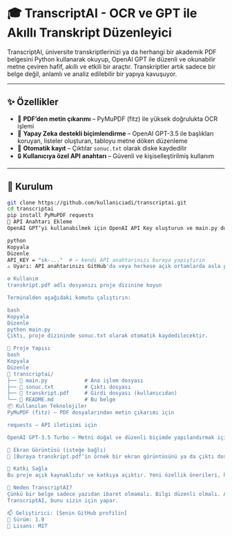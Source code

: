 # 🎓 TranscriptAI - OCR ve GPT ile Akıllı Transkript Düzenleyici

TranscriptAI, üniversite transkriptlerinizi ya da herhangi bir akademik PDF belgesini Python kullanarak okuyup, OpenAI GPT ile düzenli ve okunabilir metne çeviren hafif, akıllı ve etkili bir araçtır. Transkriptler artık sadece bir belge değil, anlamlı ve analiz edilebilir bir yapıya kavuşuyor.

---

## ✨ Özellikler

- 📄 **PDF’den metin çıkarımı** – PyMuPDF (fitz) ile yüksek doğrulukta OCR işlemi  
- 🤖 **Yapay Zeka destekli biçimlendirme** – OpenAI GPT-3.5 ile başlıkları koruyan, listeler oluşturan, tabloyu metne döken düzenleme  
- 💾 **Otomatik kayıt** – Çıktılar `sonuc.txt` olarak diske kaydedilir  
- 🔒 **Kullanıcıya özel API anahtarı** – Güvenli ve kişiselleştirilmiş kullanım

---

## 🚀 Kurulum

```bash
git clone https://github.com/kullaniciadi/transcriptai.git
cd transcriptai
pip install PyMuPDF requests
🔐 API Anahtarı Ekleme
OpenAI GPT’yi kullanabilmek için OpenAI API Key oluşturun ve main.py dosyasında şu satırı güncelleyin:

python
Kopyala
Düzenle
API_KEY = "sk-..."  # ← kendi API anahtarınızı buraya yapıştırın
⚠️ Uyarı: API anahtarınızı GitHub'da veya herkese açık ortamlarda asla paylaşmayın.

⚙️ Kullanım
transkript.pdf adlı dosyanızı proje dizinine koyun

Terminalden aşağıdaki komutu çalıştırın:

bash
Kopyala
Düzenle
python main.py
Çıktı, proje dizininde sonuc.txt olarak otomatik kaydedilecektir.

📂 Proje Yapısı
bash
Kopyala
Düzenle
📁 transcriptai/
├── 📄 main.py            # Ana işlem dosyası
├── 📄 sonuc.txt          # Çıktı dosyası
├── 📄 transkript.pdf     # Girdi dosyası (kullanıcıdan)
└── 📄 README.md          # Bu belge
📦 Kullanılan Teknolojiler
PyMuPDF (fitz) – PDF dosyalarından metin çıkarımı için

requests – API iletişimi için

OpenAI GPT-3.5 Turbo – Metni doğal ve düzenli biçimde yapılandırmak için

📸 Ekran Görüntüsü (isteğe bağlı)
📌 [Buraya transkript.pdf’in örnek bir ekran görüntüsünü ya da çıktı dosyasını ekleyebilirsiniz.]

🤝 Katkı Sağla
Bu proje açık kaynaklıdır ve katkıya açıktır. Yeni özellik önerileri, hata bildirimleri ya da doğrudan pull request’ler gönderebilirsiniz.

🧠 Neden TranscriptAI?
Çünkü bir belge sadece yazıdan ibaret olmamalı. Bilgi düzenli olmalı. Anlam ön planda olmalı.
TranscriptAI, bunu sizin için yapar.

📫 Geliştirici: [Senin GitHub profilin]
📅 Sürüm: 1.0
🔗 Lisans: MIT
